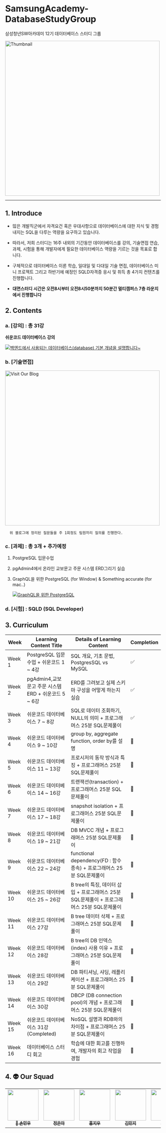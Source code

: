 # SamsungAcademy-DatabaseStudyGroup
삼성청년SW아카데미 12기 데이터베이스 스터디 그룹

<a href="https://your-link-here.com" target="_blank">
  <img src="https://github.com/user-attachments/assets/afd6b48f-1241-438f-9a00-2af8369d61da" alt="Thumbnail" width="500" /></a>

---  
## 1. Introduce

-  많은 개발직군에서 자격요건 혹은 우대사항으로 데이터베이스에 대한 지식 및 경험 내지는 SQL을 다루는 역량을 요구하고 있습니다.

-  따라서, 저희 스터디는 16주 내외의 기간동안 데이터베이스를 강의, 기술면접 연습, 과제, 시험을 통해 개발자에게 필요한 데이터베이스 역량을 기르는 것을 목표로 합니다.

-  구체적으로 데이터베이스 이론 학습, 일대일 및 다대일 기술 면접, 데이터베이스 미니 프로젝트 그리고 하반기에 예정인 SQLD자격증 응시 및 취득 총 4가지 컨텐츠를 진행합니다.

-  **대면스터디 시간은 오전8시부터 오전8시50분까지 50분간 멀티캠퍼스 7층 라운지에서 진행합니다**


## 2. Contents


  ### a. [강의] : 총 31강
  **쉬운코드 데이터베이스 강의**

[![백엔드에서 사용되는 데이터베이스(database) 기본 개념을 설명합니다~](https://img.youtube.com/vi/aL0XXc1yGPs/0.jpg)](https://www.youtube.com/watch?v=aL0XXc1yGPs&list=PLcXyemr8ZeoREWGhhZi5FZs6cvymjIBVe)


### b. [기술면접]<a href="https://dev-coco.tistory.com/158" target="_blank">
  <img src="https://github.com/user-attachments/assets/2bef49b9-3d72-4ce2-a17f-476b5f743f2b" alt="Visit Our Blog" width="500" /></a>

      위 블로그에 정리된 질문들을 주 1회정도 팀원끼리 질의를 진행한다.



  ### c. [과제] : 총 3개 + 추가예정
  

  1. PostgreSQL 입문수업

  2.  pgAdmin4에서 온라인 교보문고 주문 시스템 ERD그리기 실습

  3.  GraphQL을 위한 PostgreSQL  (for Window)   &  Something accurate (for mac..)

        [![GraphQL을 위한 PostgreSQL](https://img.youtube.com/vi/VEuwL_ymefk/0.jpg)](https://www.youtube.com/watch?v=VEuwL_ymefk&list=PLLDrd87CR4wjTCM53gZcffnJmpyAWJERL&index=1)

  
  ### d. [시험] : SQLD (SQL Developer)



## 3. Curriculum


| Week    | Learning Content Title        | Details of Learning Content                        | Completion   |
|---------|-------------------------------|----------------------------------------------------|--------------|
| Week 1  | PostgreSQL 입문수업 + 쉬운코드 1 ~ 4강     | SQL 개요, 기초 문법, PostgresSQL vs MySQL     | ✅           |
| Week 2  | pgAdmin4,교보문고 주문 시스템 ERD + 쉬운코드 5 ~ 6강   | ERD를 그려보고 실제 스키마 구성을 어떻게 하는지 실습   | ✅            |
| Week 3  | 쉬운코드 데이터베이스 7 ~ 8강 | SQL로 데이터 조회하기, NULL의 의미 + 프로그래머스 25분 SQL문제풀이   | ✅           |
| Week 4  | 쉬운코드 데이터베이스 9 ~ 10강 | group by, aggregate function, order by를 설명  | 📅          |
| Week 5  | 쉬운코드 데이터베이스 11 ~ 13강 | 프로시저의 동작 방식과 특징 + 프로그래머스 25분 SQL문제풀이  | 📅          |
| Week 6  | 쉬운코드 데이터베이스 14 ~ 16강 | 트랜잭션(transaction) + 프로그래머스 25분 SQL문제풀이     | 📅          |
| Week 7  | 쉬운코드 데이터베이스 17 ~ 18강 | snapshot isolation + 프로그래머스 25분 SQL문제풀이| 📅          |
| Week 8  | 쉬운코드 데이터베이스 19 ~ 21강 |  DB MVCC 개념 + 프로그래머스 25분 SQL문제풀이    | 📅          |
| Week 9  | 쉬운코드 데이터베이스 22 ~ 24강 | functional dependency(FD : 함수 종속) + 프로그래머스 25분 SQL문제풀이     | 📅          |
| Week 10  | 쉬운코드 데이터베이스 25 ~ 26강 | B tree의 특징, 데이터 삽입 + 프로그래머스 25분 SQL문제풀이  + 프로그래머스 25분 SQL문제풀이       | 📅          |
| Week 11  | 쉬운코드 데이터베이스 27강 |  B tree 데이터 삭제 + 프로그래머스 25분 SQL문제풀이    | 📅          |
| Week 12  | 쉬운코드 데이터베이스 28강 |   B tree의 DB 인덱스(index) 사용 이유 + 프로그래머스 25분 SQL문제풀이    | 📅          |
| Week 13  | 쉬운코드 데이터베이스 29강 | DB 파티셔닝, 샤딩, 레플리케이션 + 프로그래머스 25분 SQL문제풀이  | 📅          |
| Week 14  | 쉬운코드 데이터베이스 30강 | DBCP (DB connection pool)의 개념 + 프로그래머스 25분 SQL문제풀이 | 📅          |
| Week 15  | 쉬운코드 데이터베이스 31강(Completed) | NoSQL 설명과 RDB와의 차이점 + 프로그래머스 25분 SQL문제풀이   | 📅          |
| Week 16  | 데이터베이스 스터디 회고 | 학습에 대한 회고를 진행하여, 개발자의 회고 작업을 경험 | 📅          |


## 4. 👽 Our Squad

<table>
  <tr>
    <td align="center"><a href="https://github.com/MarkSon-42"><img src="https://avatars.githubusercontent.com/u/84828274?v=4?s=100" width="100px;" alt=""/><br /><sub><b>👑
 손민우</b></sub></a><br /></td>
    <td align="center"><a href="https://github.com/eunah320"><img src="https://avatars.githubusercontent.com/u/66278677?v=4?s=100" width="100px;" alt=""/><br /><sub><b>
정은아</b></sub></a><br /></td>
    <td align="center"><a href="https://github.com/lov-etan"><img src="https://avatars.githubusercontent.com/u/171107738?v=4?s=100" width="100px;" alt=""/><br /><sub><b>
홍지우</b></sub></a><br /></td>
    <td align="center"><a href="https://github.com/minjeeki"><img src="https://avatars.githubusercontent.com/u/148981647?v=4?s=100" width="100px;" alt=""/><br /><sub><b>
김민지</b></sub></a><br /></td>
    <td align="center"><a href="https://github.com/unboxing96"><img src="https://avatars.githubusercontent.com/u/102353544?v=4?s=100" width="100px;" alt=""/><br /><sub><b>
김태현</b></sub></a><br /></td>
    <td align="center"><a href="https://github.com/tkdgk1204"><img src="https://avatars.githubusercontent.com/u/176989615?v=4?s=100" width="100px;" alt=""/><br /><sub><b>
오상하</b></sub></a><br /></td>
  </tr>
</table>
